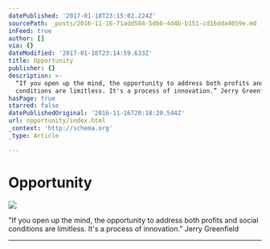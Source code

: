 ```yaml
---
datePublished: '2017-01-18T23:15:02.224Z'
sourcePath: _posts/2016-11-16-71add584-5db6-4d4b-b151-cd16dda4059e.md
inFeed: true
author: []
via: {}
dateModified: '2017-01-18T23:14:59.633Z'
title: Opportunity
publisher: {}
description: >-
  “If you open up the mind, the opportunity to address both profits and social
  conditions are limitless. It's a process of innovation.” Jerry Greenfield
hasPage: true
starred: false
datePublishedOriginal: '2016-11-16T20:18:20.544Z'
url: opportunity/index.html
_context: 'http://schema.org'
_type: Article

---
```

# Opportunity
![](https://the-grid-user-content.s3-us-west-2.amazonaws.com/bd327b1b-ed3d-4eed-9ca8-a2b39bfb2837.jpg)

"If you open up the mind, the opportunity to address both profits and social conditions are limitless. It's a process of innovation." Jerry Greenfield

---